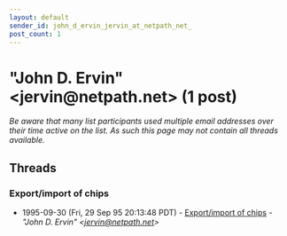 ```yaml
---
layout: default
sender_id: john_d_ervin_jervin_at_netpath_net_
post_count: 1
---
```


# "John D. Ervin" <jervin<span>@</span>netpath.net> (1 post)

_Be aware that many list participants used multiple email addresses over their time active on the list. As such this page may not contain all threads available._

## Threads

### Export/import of chips
+ 1995-09-30 (Fri, 29 Sep 95 20:13:48 PDT) - [Export/import of chips](/archive/1995/09/49d89826ee62c5406d82ee49af2cf59939c9b4f06010cb4fea4a317da61295b7) - _"John D. Ervin" \<jervin@netpath.net\>_

